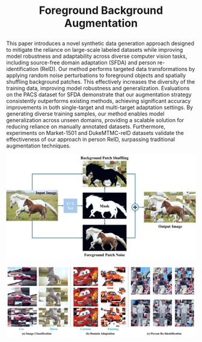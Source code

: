 # <p align="center"> Foreground Background Augmentation </p>

This paper introduces a novel synthetic data generation approach designed to mitigate the reliance on large-scale labeled datasets while improving model robustness and adaptability across diverse computer vision tasks, including source-free domain adaptation (SFDA) and person re-identification (ReID). Our method performs targeted data transformations by applying random noise perturbations to foreground objects and spatially shuffling background patches. This effectively increases the diversity of the training data, improving model robustness and generalization. Evaluations on the PACS dataset for SFDA demonstrate that our augmentation strategy consistently outperforms existing methods, achieving significant accuracy improvements in both single-target and multi-target adaptation settings. By generating diverse training samples, our method enables model generalization across unseen domains, providing a scalable solution for reducing reliance on manually annotated datasets. Furthermore, experiments on Market-1501 and DukeMTMC-reID datasets validate the effectiveness of our approach in person ReID, surpassing traditional augmentation techniques.

![method](assets/method.png)


![examples](assets/examples.png)
